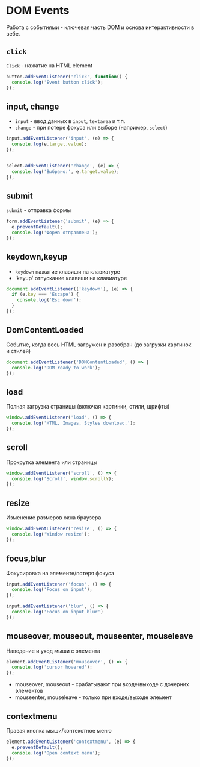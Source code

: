 # DOM Events #

Работа с событиями - ключевая часть DOM и основа интерактивности в вебе.

## `click` ##

`Click` - нажатие на HTML element

````javascript
button.addEventListener('click', function() {
  console.log('Event button click');
});
````

## input, change ##

* `input` - ввод данных в `input`, `textarea` и т.п.
* `change` - при потере фокуса или выборе (например, `select`)

````javascript
input.addEventListener('input', (e) => {
  console.log(e.target.value);
});


select.addEventListener('change', (e) => {
  console.log('Выбрано:', e.target.value);
});
````

## submit ##

`submit` - отправка формы

````javascript
form.addEventListener('submit', (e) => {
  e.preventDefault();
  console.log('Форма отправлена');
});
````

## keydown,keyup ##

* `keydown` нажатие клавиши на клавиатуре
* 'keyup' отпускание клавиши на клавиатуре

````javascript
document.addEventListener(('keydown'), (e) => {
  if (e.key === 'Escape') {
    console.log('Esc down');
  }
});
````

## DomContentLoaded ##

Событие, когда весь HTML загружен и разобран (до загрузки картинок и стилей)

````javascript
document.addEventListener('DOMContentLoaded', () => {
  console.log('DOM ready to work');
});
````

## load ##

Полная загрузка страницы (включая картинки, стили, шрифты)

````javascript
window.addEventListener('load', () => {
  console.log('HTML, Images, Styles download.');
});
````

## scroll ##

Прокрутка элемента или страницы

````javascript
window.addEventListener('scroll', () => {
  console.log('Scroll', window.scrollY);
});
````

## resize ##

Изменение размеров окна браузера

````javascript
window.addEventListener('resize', () => {
  console.log('Window resize');
});
````

## focus,blur ##

Фокусировка на элементе/потеря фокуса

````javascript
input.addEventListener('focus', () => {
  console.log('Focus on input');
});

input.addEventListener('blur', () => {
  console.log('Focus on input blur')
});
````

## mouseover, mouseout, mouseenter, mouseleave ##

Наведение и уход мыши с элемента

````javascript
element.addEventListener('mouseover', () => {
  console.log('cursor hovered');
});
````

* mouseover, mouseout - срабатывают при входе/выходе с дочерних элементов
* mouseenter, mouseleave - только при входе/выходе элемент

## contextmenu ##

Правая кнопка мыши/контекстное меню

````javascript
element.addEventListener('contextmenu', (e) => {
  e.preventDefault();
  console.log('Open context menu');
});
````

